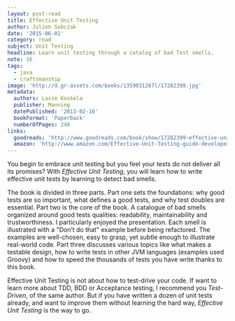 ```yaml
---
layout: post-read
title: Effective Unit Testing
author: Julien Sobczak
date: '2015-06-01'
category: read
subject: Unit Testing
headline: Learn unit testing through a catalog of bad Test smells.
note: 16
tags:
  - java
  - craftsmanship
image: 'http://d.gr-assets.com/books/1359031267l/17282399.jpg'
metadata:
  authors: Lasse Koskela
  publisher: Manning
  datePublished: '2013-02-16'
  bookFormat: 'Paperback'
  numberOfPages: 248
links:
  goodreads: 'http://www.goodreads.com/book/show/17282399-effective-unit-testing'
  amazon: 'http://www.amazon.com/Effective-Unit-Testing-guide-developers/dp/1935182579/'
---
```


You begin to embrace unit testing but you feel your tests do not deliver all its promises? With *Effective Unit Testing*, you will learn how to write effective unit tests by learning to detect bad smells.

The book is divided in three parts. Part one sets the foundations: why good tests are so important, what defines a good tests, and why test doubles are essential. Part two is the core of the book. A catalogue of bad smells organized around good tests qualities: readability, maintainability and trustworthiness. I particularly enjoyed the presentation. Each smell is illustrated with a "Don’t do that" example before being refactored. The examples are well-chosen, easy to grasp, yet subtle enough to illustrate real-world code. Part three discusses various topics like what makes a testable design, how to write tests in other JVM languages (examples used Groovy) and how to speed the thousands of tests you have write thanks to this book.

Effective Unit Testing is not about how to test-drive your code. If want to learn more about TDD, BDD or Acceptance testing, I recommend you *Test-Driven*, of the same author. But if you have written a dozen of unit tests already, and want to improve them without learning the hard way, *Effective Unit Testing* is the way to go.
